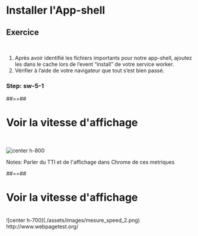 <!-- .slide: class="exercice sfeir-bg-pink" -->

# Installer l'App-shell

## Exercice

<br>

1. Après avoir identifié les fichiers importants pour notre app-shell, ajoutez les dans le cache lors de l’event “install” de votre service worker.
2. Vérifier à l’aide de votre navigateur que tout s’est bien passé.

### Step: sw-5-1

##==##

# Voir la vitesse d'affichage

<br>

![center h-800](./assets/images/measure_speed.png)

Notes:
Parler du TTI et de l'affichage dans Chrome de ces metriques

##==##

# Voir la vitesse d'affichage

<br>
![center h-700](./assets/images/mesure_speed_2.png)

<br>
http://www.webpagetest.org/
<!-- .element: class="center" -->
